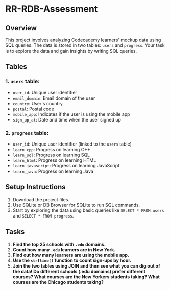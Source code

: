 # RR-RDB-Assessment
## Overview

This project involves analyzing Codecademy learners' mockup data using SQL queries. The data is stored in two tables: `users` and `progress`. Your task is to explore the data and gain insights by writing SQL queries.

## Tables

### 1. `users` table:

- `user_id`: Unique user identifier
- `email_domain`: Email domain of the user
- `country`: User's country
- `postal`: Postal code
- `mobile_app`: Indicates if the user is using the mobile app
- `sign_up_at`: Date and time when the user signed up

### 2. `progress` table:

- `user_id`: Unique user identifier (linked to the `users` table)
- `learn_cpp`: Progress on learning C++
- `learn_sql`: Progress on learning SQL
- `learn_html`: Progress on learning HTML
- `learn_javascript`: Progress on learning JavaScript
- `learn_java`: Progress on learning Java

## Setup Instructions

1. Download the project files.
2. Use SQLite or DB Browser for SQLite to run SQL commands.
3. Start by exploring the data using basic queries like `SELECT * FROM users` and `SELECT * FROM progress`.

## Tasks

1. **Find the top 25 schools with `.edu` domains.**
2. **Count how many `.edu` learners are in New York.**
3. **Find out how many learners are using the mobile app.**
4. **Use the `strftime()` function to count sign-ups by hour.**
5. **Join the two tables using JOIN and then see what you can dig out of the data!
Do different schools (.edu domains) prefer different courses?
What courses are the New Yorkers students taking?
What courses are the Chicago students taking?**


